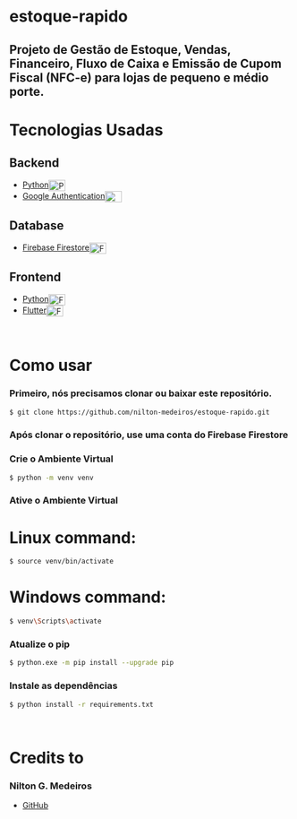 # estoque-rapido

## Projeto de Gestão de Estoque, Vendas, Financeiro, Fluxo de Caixa e Emissão de Cupom Fiscal (NFC-e) para lojas de pequeno e médio porte.

# Tecnologias Usadas

## Backend


- <a href="https://www.python.org/"> Python</a><img align="center" alt="Python" height="20" width="30" src="https://www.python.org/static/img/python-logo.png">
- <a href="https://firebase.google.com/products/auth/">Google Authentication</a><img align="center" alt="Google Authentication" height="20" width="30" src="https://www.gstatic.com/devrel-devsite/prod/vda41147226ae308b24384f785d31d739107d2716272d99cd11c490ff3892954d/firebase/images/lockup.svg">


## Database

- <a href="https://firebase.google.com/">Firebase Firestore</a><img align="center" alt="Firebase Firestore" height="20" width="30" src="https://www.gstatic.com/devrel-devsite/prod/vda41147226ae308b24384f785d31d739107d2716272d99cd11c490ff3892954d/firebase/images/lockup.svg">


## Frontend


- <a href="https://flet.dev/"> Python</a><img align="center" alt="Flet framework" height="20" width="30" src="https://flet.dev/img/logo.svg">
- <a href="https://flutter.dev/">Flutter</a><img align="center" alt="Flutter" height="20" width="30" src="https://www.kindpng.com/picc/m/355-3557482_flutter-logo-png-transparent-png.png">


<br>

# Como usar

### Primeiro, nós precisamos clonar ou baixar este repositório.

```bash
$ git clone https://github.com/nilton-medeiros/estoque-rapido.git
```

### Após clonar o repositório, use uma conta do Firebase Firestore

### Crie o Ambiente Virtual

```bash
$ python -m venv venv
```

### Ative o Ambiente Virtual

# Linux command:

```bash
$ source venv/bin/activate
```

# Windows command:

```bash
$ venv\Scripts\activate
```

### Atualize o pip

```bash
$ python.exe -m pip install --upgrade pip
```

### Instale as dependências

```bash
$ python install -r requirements.txt
```

<br>

# Credits to

### Nilton G. Medeiros

- <a href="https://github.com/nilton-medeiros"> GitHub
